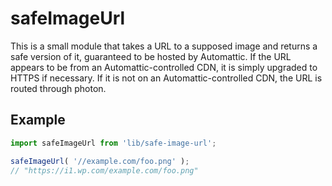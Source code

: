 # safeImageUrl

This is a small module that takes a URL to a supposed image and returns a safe
version of it, guaranteed to be hosted by Automattic. If the URL appears to be
from an Automattic-controlled CDN, it is simply upgraded to HTTPS if necessary.
If it is not on an Automattic-controlled CDN, the URL is routed through photon.

## Example

```js
import safeImageUrl from 'lib/safe-image-url';

safeImageUrl( '//example.com/foo.png' );
// "https://i1.wp.com/example.com/foo.png"
```
